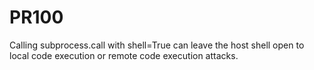 # PR100

Calling subprocess.call with shell=True can leave the host shell open to local code execution or remote code execution attacks.